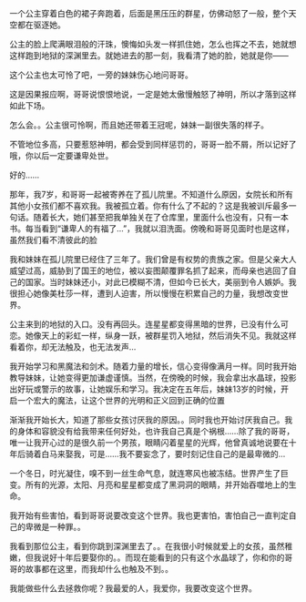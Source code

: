 

一个公主穿着白色的裙子奔跑着，后面是黑压压的群星，仿佛动怒了一般，整个天空都在驱逐她。

公主的脸上爬满眼泪般的汗珠，懊悔如头发一样抓住她，怎么也挥之不去，她就想这样跑到地狱的深渊里去。就她进去的那一刻，我看清了她的脸，她就是你——


这个公主也太可怜了吧，一旁的妹妹伤心地问哥哥。

这是因果报应啊，哥哥说恨恨地说，一定是她太傲慢触怒了神明，所以才落到这样如此下场。

怎么会。。公主很可怜啊，而且她还带着王冠呢，妹妹一副很失落的样子。 

不管地位多高，只要惹怒神明，都会受到同样惩罚的，哥哥一脸不屑，所以记好了哦，你以后一定要谦卑处世。

好的……

那年，我7岁，和哥哥一起被寄养在了孤儿院里。不知道什么原因，女院长和所有其他小女孩们都不喜欢我。我被孤立着。你有什么了不起的？这是我被训斥最多一句话。随着长大，她们甚至把我单独关在了仓库里，里面什么也没有，只有一本书。每当看到“谦卑人的有福了…”，我就以泪洗面。傍晚和哥哥见面时也是这样，虽然我们看不清彼此的脸

我和妹妹在孤儿院里已经住了三年了。我们曾是有权势的贵族之家。但是父亲大人威望过高，威胁到了国王的地位，被以妄图颠覆罪名抓了起来，而母亲也逃回了自己的国家。当时妹妹还小，对此已模糊不清，但如今已长大，美丽到令人嫉妒。我很担心她像美杜莎一样，遭到人迫害，所以慢慢在积累自己的力量，我想改变世界。

公主来到的地狱的入口。没有再回头。连星星都变得黑暗的世界，已没有什么可恋。她像天上的彩虹一样，纵身一跃，被群星罚入地狱，然后消失不见。我就这样看着你，却无法触及，也无法发声…

我开始学习和黑魔法和剑术。随着力量的增长，信心变得像满月一样。同时我开始教导妹妹，让她变得更加谦虚谨慎。当然，在傍晚的时候，我会拿出水晶球，投影出好玩或警示的故事，让她娱乐和学习。我决定在五年后，妹妹13岁的时候，开启一个宏大的魔法，让这个世界的光明和正义回到正确的位置

渐渐我开始长大，知道了那些女孩讨厌我的原因。。同时我也开始讨厌我自己。我的身体和容貌没有给我带来任何好处，也许我自己真是个祸根……除了我的哥哥，唯一让我开心过的是很久前一个男孩，眼睛闪着星星的光辉，他曾真诚地说要在十年后骑着白马来娶我，可是……我不要妄念了，要时刻记住自己的是最卑微的…

一个冬日，时光凝住，嗅不到一丝生命气息，就连寒风也被冻结。世界产生了巨变。所有的光源，太阳、月亮和星星都变成了黑洞洞的眼睛，并开始吞噬地上的生命。

我开始有些害怕，看到哥哥说要改变这个世界。我也更害怕，害怕自己一直判定自己的卑微是一种罪。。

我看到那位公主，看到你跳到深渊里去了。。在我很小时候就爱上的女孩，虽然稚嫩，但我说好十年后要娶你的。。而现在能看到的只有这个水晶球了，你和你的哥哥的故事都在这里，而我却什么也触及不到。。

我能做些什么去拯救你呢？我最爱的人，我爱你，我要改变这个世界。



